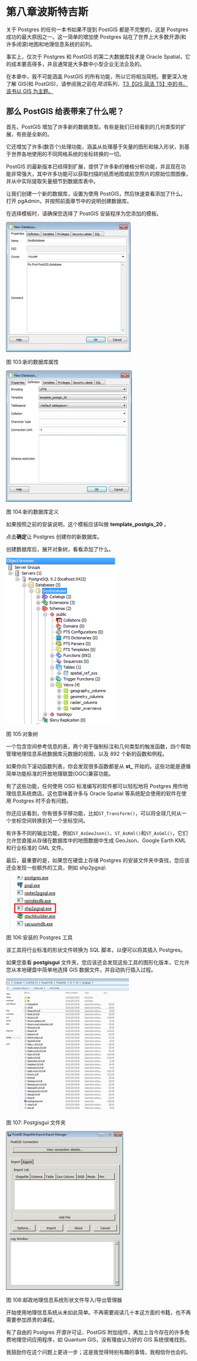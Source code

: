 # 第八章波斯特吉斯

关于 Postgres 的任何一本书如果不提到 PostGIS 都是不完整的，这是 Postgres 成功的最大原因之一。这一简单的增加使 Postgres 站在了世界上大多数开源(和许多闭源)地图和地理信息系统的前列。

事实上，仅次于 Postgres 和 PostGIS 的第二大数据库技术是 Oracle Spatial，它的成本要高得多，并且通常是大多数中小型企业无法企及的。

在本章中，我不可能涵盖 PostGIS 的所有功能，所以它将相当简短。要更深入地了解 GIS(和 PostGIS)，请参阅我之前在*简洁*系列、[T3【GIS 简洁 T5】中的书，该书以 GIS 为主题。](http://www.syncfusion.com/resources/techportal/ebooks/gis)

## 那么 PostGIS 给表带来了什么呢？

首先，PostGIS 增加了许多新的数据类型。有些是我们已经看到的几何类型的扩展，有些是全新的。

它还增加了许多(数百个)处理功能，涵盖从处理基于矢量的图形和输入形状，到基于世界各地使用的不同网格系统的坐标转换的一切。

PostGIS 的最新版本已经得到扩展，提供了许多新的栅格分析功能，并且现在功能非常强大，其中许多功能可以获取扫描的纸质地图或航空照片的原始位图图像，并从中实际提取矢量细节到数据库表中。

让我们创建一个新的数据库，设置为使用 PostGIS，然后快速查看添加了什么。打开 pgAdmin，并按照前面章节中的说明创建数据库。

在选择模板时，请确保您选择了 PostGIS 安装程序为您添加的模板。

![](img/image104.jpg)

图 103:新的数据库属性

![](img/image105.jpg)

图 104:新的数据库定义

如果按照之前的安装说明，这个模板应该叫做 **template_postgis_20** 。

点击**确定**让 Postgres 创建你的新数据库。

创建数据库后，展开对象树，看看添加了什么。

![](img/image106.png)

图 105:对象树

一个包含空间参考信息的表，两个用于强制标注和几何类型的触发函数，四个帮助管理地理信息系统数据库元数据的视图，以及 892 个新的函数和例程。

如果你向下滚动函数列表，你会发现很多函数都是从 **st_** 开始的。这些功能是遵循简单功能标准的开放地理联盟(OGC)兼容功能。

有了这些功能，任何使用 OSG 标准编写的软件都可以轻松地将 Postgres 用作地理信息系统商店。这也意味着许多与 Oracle Spatial 等系统配合使用的软件在使用 Postgres 时不会有问题。

你还应该看到，你有很多平移功能，比如`ST_Transform()`，可以将全球几何从一个坐标空间转换到另一个坐标空间。

有许多不同的输出功能，例如`ST_AsGeoJson()`、`ST_AsKml()`和`ST_AsGml()`，它们允许您直接从存储在数据库中的地图数据中生成 GeoJson、Google Earth KML 和行业标准的 GML 文件。

最后，最重要的是，如果您在硬盘上存储 Postgres 的安装文件夹中查找，您应该还会发现一些额外的工具，例如 shp2pgsql:

![](img/image107.png)

图 106:安装的 Postgres 工具

该工具将行业标准的形状文件转换为 SQL 脚本，以便可以将其插入 Postgres。

如果您查看 **postgisgui** 文件夹，您应该还会发现这些工具的图形化版本，它允许您从本地硬盘中简单地选择 GIS 数据文件，并自动执行插入过程。

![](img/image108.jpg)

图 107: Postgisgui 文件夹

![](img/image109.jpg)

图 108:邮政地理信息系统形状文件导入/导出管理器

开始使用地理信息系统从未如此简单。不再需要阅读几十本这方面的书籍，也不再需要参加昂贵的课程。

有了自由的 Postgres 开源许可证、PostGIS 附加组件，再加上当今存在的许多免费地理空间应用程序，如 Quantum GIS，没有理由认为好的 GIS 系统很难找到。

我鼓励你在这个问题上更进一步；这是我觉得特别有趣的事情，我相信你也会的。